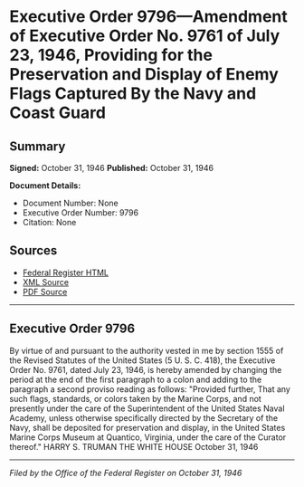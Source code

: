 # Executive Order 9796—Amendment of Executive Order No. 9761 of July 23, 1946, Providing for the Preservation and Display of Enemy Flags Captured By the Navy and Coast Guard

## Summary

**Signed:** October 31, 1946
**Published:** October 31, 1946

**Document Details:**
- Document Number: None
- Executive Order Number: 9796
- Citation: None

## Sources
- [Federal Register HTML](https://www.presidency.ucsb.edu/documents/executive-order-9796-amendment-executive-order-no-9761-july-23-1946-providing-for-the)
- [XML Source](None)
- [PDF Source](None)

---

## Executive Order 9796

By virtue of and pursuant to the authority vested in me by section 1555 of the Revised Statutes of the United States (5 U. S. C. 418), the Executive Order No. 9761, dated July 23, 1946, is hereby amended by changing the period at the end of the first paragraph to a colon and adding to the paragraph a second proviso reading as follows:
"Provided further, That any such flags, standards, or colors taken by the Marine Corps, and not presently under the care of the Superintendent of the United States Naval Academy, unless otherwise specifically directed by the Secretary of the Navy, shall be deposited for preservation and display, in the United States Marine Corps Museum at Quantico, Virginia, under the care of the Curator thereof."
HARRY S. TRUMAN
THE WHITE HOUSE
October 31, 1946

---

*Filed by the Office of the Federal Register on October 31, 1946*
